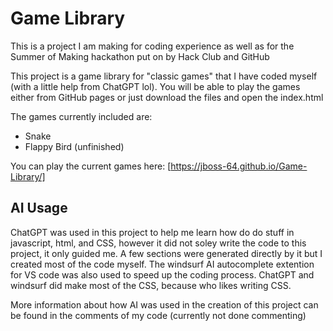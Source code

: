 # Game Library
This is a project I am making for coding experience as well as for the Summer of Making hackathon put on by Hack Club and GitHub

This project is a game library for "classic games" that I have coded myself (with a little help from ChatGPT lol). You will be able to play the games either from GitHub pages or just download the files and open the index.html

The games currently included are:
* Snake
* Flappy Bird (unfinished)

You can play the current games here:
[https://jboss-64.github.io/Game-Library/]

## AI Usage
ChatGPT was used in this project to help me learn how do do stuff in javascript, html, and CSS, however it did not soley write the code to this project, it only guided me. A few sections were generated directly by it but I created most of the code myself. The windsurf AI autocomplete extention for VS code was also used to speed up the coding process. ChatGPT and windsurf did make most of the CSS, because who likes writing CSS.

More information about how AI was used in the creation of this project can be found in the comments of my code (currently not done commenting)
